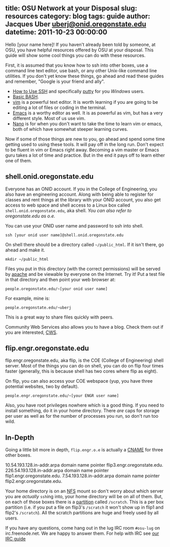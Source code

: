 title: OSU Network at your Disposal
slug: resources
category: blog
tags: guide
author: Jacques Uber <uberj@onid.oregonstate.edu>
datetime: 2011-10-23 00:00:00
---

Hello [your name here]! If you haven't already been told by someone, at OSU,
you have helpful resources offered by OSU at your disposal. This guide will
show some cool things you can do with these resources.

First, it is assumed that you know how to ssh into other boxes, use a command
line text editor, use bash, or any other Unix-like command line utilities.  If
you don't yet know these things, go ahead and read these guides and remember,
"Google is your friend and ally".

+   [How to Use SSH][ssh_howto] and specifically [putty][putty_howto] for you
_Windows_ users.
+   [Basic BASH][bash_howto].
+   [vim][vim_howto] is a powerful text editor. It is worth learning if you are
going to be editing a lot of files or coding in the terminal.
+   [Emacs][emacs] is a worthy editor as well. It is as powerful as vim, but
has a very different style. Most of us use vim.
+   [Nano][nano] is for when you don't want to take the time to learn vim or
emacs, both of which have somewhat steeper learning curves.

Now if some of those things are new to you, go ahead and spend some time
getting used to using these tools. It will pay off in the long run. Don't
expect to be fluent in vim or Emacs right away. Becoming a vim master or Emacs
guru takes a lot of time and practice. But in the end it pays off to learn
either one of them.

shell.onid.oregonstate.edu
--------------------------

Everyone has an ONID account. If you in the College of Engineering, you also
have an engineering account. Along with being able to register for classes and
rent things at the library with your ONID account, you also get access to web
space and shell access to a Linux box called `shell.onid.oregonstate.edu`, aka
shell. _You can also refer to oregonstate.edu as o.e._

You can use your ONID user name and password to ssh into shell.

    ssh [your onid user name]@shell.onid.oregonstate.edu

On shell there should be a directory called `~/public_html`. If it isn't there, go ahead and make it. 

    mkdir ~/public_html

Files you put in this directory (with the correct permissions) will be served
by [apache][ap_wb] and be viewable by everyone on the Internet. Try it!  Put a
test file in that directory and then point your web browser at:

    people.oregonstate.edu/~[your onid user name]

For example, mine is:

    people.oregonstate.edu/~uberj

This is a great way to share files quickly with peers.

Community Web Services also allows you to have a blog. Check them out if you
are interested, [CWS][cws].

flip.engr.oregonstate.edu 
-------------------------

flip.engr.oregonstate.edu, aka flip, is the COE (College of Engineering) shell
server. Most of the things you can do on shell, you can do on flip four times
faster (generally, this is because shell has two cores where flip as eight).

On flip, you can also access your COE webspace (yup, you have three potential
websites, two by default).

    people.engr.oregonstate.edu/~[your ENGR user name]


Also, you have root privileges nowhere which is a good thing. If you need to
install something, do it in your home directory. There _are_ caps for storage
per user as well as for the number of processes you run, so don't run too wild.

In-Depth
--------

Going a little bit more in depth, `flip.engr.o.e` is actually a [CNAME][dns]
for three other boxes.

10.54.193.128.in-addr.arpa domain name pointer flip3.engr.oregonstate.edu.
226.54.193.128.in-addr.arpa domain name pointer flip1.engr.oregonstate.edu.
7.54.193.128.in-addr.arpa domain name pointer flip2.engr.oregonstate.edu.

Your home directory is on an [NFS][nfs] mount so don't worry about which server
you are *actually* `ssh`ing into, your home directory will be on all of them.
But, on each of those boxes there is a [partition][part] called `/scratch`.
This is a per box partition (i.e. if you put a file on flip3's `/scratch` it
won't show up in flip1 and flip2's `/scratch`). All the scratch partitions are
huge and freely used by all users.

If you have any questions, come hang out in the lug IRC room
`#osu-lug` on irc.freenode.net. We are happy to answer them. For help with IRC
see [our IRC guide][irc]

[ssh_howto]:http://www.wikihow.com/Use-SSH
[putty_howto]:https://it.engineering.oregonstate.edu/accessing-unix-server-using-putty-ssh
[bash_howto]:http://tldp.org/HOWTO/Bash-Prog-Intro-HOWTO.html
[vim_howto]:https://blog.interlinked.org/vi-vim-neovim
[emacs]: http://www.gnu.org/software/emacs/tour/
[nano]: http://www.nano-editor.org/docs.php
[dns]:http://en.wikipedia.org/wiki/Domain_Name_System
[cidr]:http://en.wikipedia.org/wiki/Classless_Inter-Domain_Routing
[cws]:http://blogs.oregonstate.edu/
[ap_wb]:http://en.wikipedia.org/wiki/Apache_HTTP_Server
[nfs]:http://en.wikipedia.org/wiki/Distributed_file_system
[part]:http://en.wikipedia.org/wiki/Disk_partitioning
[irc]:/guides/irc/index.html
